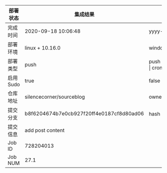 部署状态 | 集成结果 | 参考值
---|---|---
完成时间 | 2020-09-18 10:06:48 | yyyy-mm-dd hh:mm:ss
部署环境 | linux + 10.16.0 | window \| linux + stable
部署类型 | push | push \| pull_request \| api \| cron
启用Sudo | true | false \| true
仓库地址 | silencecorner/sourceblog | owner_name/repo_name
提交分支 | b8f6204674b7e0cb927f20ff4e0187cf8d80ad06 | hash 16位
提交信息 | add post content |
Job ID   | 728204013 |
Job NUM  | 27.1 |
